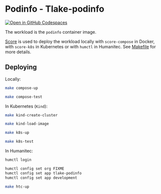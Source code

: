 # Podinfo - Tlake-podinfo

[![Open in GitHub Codespaces](https://github.com/codespaces/badge.svg)](https://codespaces.new/htc-kubecon-na-2024/tlake-podinfo)

The workload is the `podinfo` container image.

[Score](https://score.dev/) is used to deploy the workload locally with `score-compose` in Docker, with `score-k8s` in Kubernetes or with `humctl` in Humanitec. See [Makefile](Makefile) for more details.

## Deploying

Locally:
```bash
make compose-up

make compose-test
```

In Kubernetes (`Kind`):
```bash
make kind-create-cluster

make kind-load-image

make k8s-up

make k8s-test
```

In Humanitec:
```bash
humctl login

humctl config set org FIXME
humctl config set app tlake-podinfo
humctl config set app development

make htc-up
```
